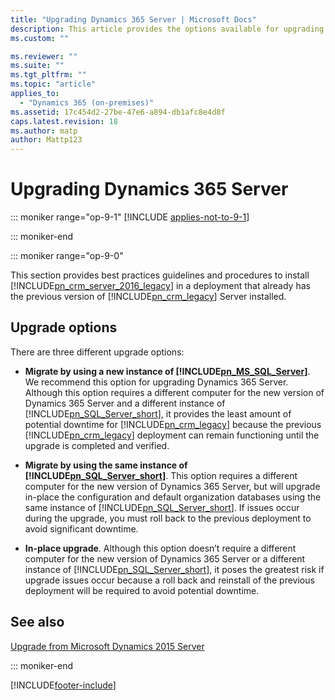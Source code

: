 ```yaml
---
title: "Upgrading Dynamics 365 Server | Microsoft Docs"
description: This article provides the options available for upgrading a server in Dynamics 365 Customer Engagement (on-premises)
ms.custom: ""

ms.reviewer: ""
ms.suite: ""
ms.tgt_pltfrm: ""
ms.topic: "article"
applies_to: 
  - "Dynamics 365 (on-premises)"
ms.assetid: 17c454d2-27be-47e6-a894-db1afc8e4d8f
caps.latest.revision: 18
ms.author: matp
author: Mattp123
---
```

# Upgrading Dynamics 365 Server

::: moniker range="op-9-1"
[!INCLUDE [applies-not-to-9-1](../includes/applies-not-to-9-1.md)]

::: moniker-end

::: moniker range="op-9-0"

This section provides best practices guidelines and procedures to install [!INCLUDE[pn_crm_server_2016_legacy](../includes/pn-crm-server-2016-legacy.md)] in a deployment that already has the previous version of [!INCLUDE[pn_crm_legacy](../includes/pn-crm-legacy.md)] Server installed.  
  
## Upgrade options  
 There are three different upgrade options:  
  
-   **Migrate by using a new instance of [!INCLUDE[pn_MS_SQL_Server](../includes/pn-ms-sql-server.md)]**. We recommend this option for upgrading Dynamics 365 Server. Although this option requires a different computer for the new version of Dynamics 365 Server and a different instance of [!INCLUDE[pn_SQL_Server_short](../includes/pn-sql-server-short.md)], it provides the least amount of potential downtime for [!INCLUDE[pn_crm_legacy](../includes/pn-crm-legacy.md)] because the previous [!INCLUDE[pn_crm_legacy](../includes/pn-crm-legacy.md)] deployment can remain functioning until the upgrade is completed and verified.  
  
-   **Migrate by using the same instance of [!INCLUDE[pn_SQL_Server_short](../includes/pn-sql-server-short.md)]**. This option requires a different computer for the new version of Dynamics 365 Server, but will upgrade in-place the configuration and default organization databases using the same instance of [!INCLUDE[pn_SQL_Server_short](../includes/pn-sql-server-short.md)]. If issues occur during the upgrade, you must roll back to the previous deployment to avoid significant downtime.  
  
-   **In-place upgrade**. Although this option doesn’t require a different computer for the new version of Dynamics 365 Server or a different instance of [!INCLUDE[pn_SQL_Server_short](../includes/pn-sql-server-short.md)], it poses the greatest risk if upgrade issues occur because a roll back and reinstall of the previous deployment will be required to avoid potential downtime.
  
## See also
[Upgrade from Microsoft Dynamics 2015 Server](upgrade-from-microsoft-dynamics-365-server.md)

::: moniker-end

[!INCLUDE[footer-include](../../../includes/footer-banner.md)]
